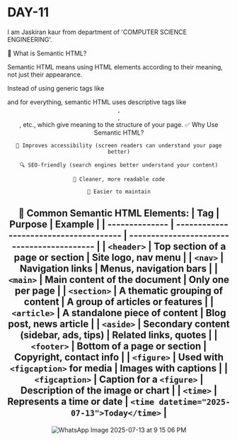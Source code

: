 # DAY-11
I am Jaskiran kaur from department of 'COMPUTER SCIENCE ENGINEERING'.

🧠 What is Semantic HTML?

Semantic HTML means using HTML elements according to their meaning, not just their appearance.

Instead of using generic tags like <div> and <span> for everything, semantic HTML uses descriptive tags like <header>, <article>, <footer>, etc., which give meaning to the structure of your page.
✅ Why Use Semantic HTML?

    📱 Improves accessibility (screen readers can understand your page better)

    🔍 SEO-friendly (search engines better understand your content)

    🧹 Cleaner, more readable code

    🔧 Easier to maintain

🧩 Common Semantic HTML Elements:
| Tag            | Purpose                                | Example                                    |
| -------------- | -------------------------------------- | ------------------------------------------ |
| `<header>`     | Top section of a page or section       | Site logo, nav menu                        |
| `<nav>`        | Navigation links                       | Menus, navigation bars                     |
| `<main>`       | Main content of the document           | Only **one** per page                      |
| `<section>`    | A thematic grouping of content         | A group of articles or features            |
| `<article>`    | A standalone piece of content          | Blog post, news article                    |
| `<aside>`      | Secondary content (sidebar, ads, tips) | Related links, quotes                      |
| `<footer>`     | Bottom of a page or section            | Copyright, contact info                    |
| `<figure>`     | Used with `<figcaption>` for media     | Images with captions                       |
| `<figcaption>` | Caption for a `<figure>`               | Description of the image or chart          |
| `<time>`       | Represents a time or date              | `<time datetime="2025-07-13">Today</time>` |
---
![WhatsApp Image 2025-07-13 at 9 15 06 PM](https://github.com/user-attachments/assets/94247d76-8af2-4dc3-a163-bdb0a0a773cf)

